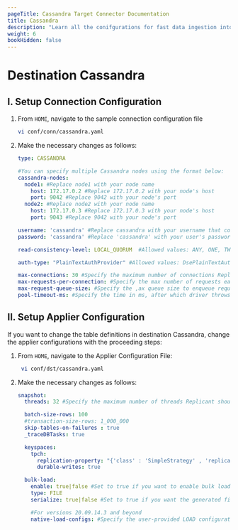 ```yaml
---
pageTitle: Cassandra Target Connector Documentation
title: Cassandra
description: "Learn all the conifgurations for fast data ingestion into your Cassandra databases, with support for bulk loading."
weight: 6
bookHidden: false
---
```

# Destination Cassandra

## I. Setup Connection Configuration

1. From ```HOME```, navigate to the sample connection configuration file
    ```BASH
    vi conf/conn/cassandra.yaml
    ```

2. Make the necessary changes as follows:

    ```YAML
    type: CASSANDRA

    #You can specify multiple Cassandra nodes using the format below:
    cassandra-nodes:
      node1: #Replace node1 with your node name
        host: 172.17.0.2 #Replace 172.17.0.2 with your node's host
        port: 9042 #Replace 9042 with your node's port
      node2: #Replace node2 with your node name
        host: 172.17.0.3 #Replace 172.17.0.3 with your node's host
        port: 9043 #Replace 9042 with your node's port

    username: 'cassandra' #Replace cassandra with your username that connects to your Cassandra server
    password: 'cassandra' #Replace 'cassandra' with your user's password

    read-consistency-level: LOCAL_QUORUM  #Allowed values: ANY, ONE, TWO, THREE, QUORUM, ALL, LOCAL_QUORUM, EACH_QUORUM, SERIAL, LOCAL_SERIAL, LOCAL_ONE

    auth-type: "PlainTextAuthProvider" #Allowed values: DsePlainTextAuthProvider, PlainTextAuthProvider

    max-connections: 30 #Specify the maximum number of connections Replicant can open in Cassandra
    max-requests-per-connection: #Specify the max number of requests each connection will handle in parallel.
    max-request-queue-size: #Specify the ,ax queue size to enqueue requests while all connections are busy. If more than the max-queue-size request get queued, then driver throws BusyPoolException.
    pool-timeout-ms: #Specify the time in ms, after which driver throws BusyPoolException, if all connections are busy serving max requests.
    ```


## II. Setup Applier Configuration

If you want to change the table definitions in destination Cassandra, change the applier configurations with the proceeding steps:  

1. From ```HOME```, navigate to the Applier Configuration File:
   ```BASH
    vi conf/dst/cassandra.yaml
    ```

2. Make the necessary changes as follows:

    ```YAML
    snapshot:
      threads: 32 #Specify the maximum number of threads Replicant should use for writing to the target

      batch-size-rows: 100
      #transaction-size-rows: 1_000_000
      skip-tables-on-failures : true
      _traceDBTasks: true

      keyspaces:
        tpch:
          replication-property: "{'class' : 'SimpleStrategy' , 'replication_factor' : 1}"
          durable-writes: true

      bulk-load:
        enable: true|false #Set to true if you want to enable bulk loading
        type: FILE
        serialize: true|false #Set to true if you want the generated files to be applied in serial/parallel fashion

        #For versions 20.09.14.3 and beyond
        native-load-configs: #Specify the user-provided LOAD configuration string which will be appended to the s3 specific LOAD SQL command

    ```
